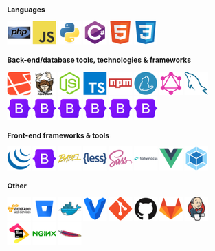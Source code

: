 <h3 align="left">Languages</h3>
<p align="left"> 
  <img src="https://raw.githubusercontent.com/devicons/devicon/master/icons/php/php-original.svg" alt="php" width="55" height="55"/>
  <img src="https://github.com/devicons/devicon/blob/master/icons/javascript/javascript-original.svg" alt="js" width="55" height="55"/>
  <img src="https://github.com/devicons/devicon/blob/master/icons/python/python-original.svg" alt="python" width="55" height="55"/>
  <img src="https://raw.githubusercontent.com/devicons/devicon/master/icons/csharp/csharp-original.svg" alt="c#" width="55" height="55"/>
  <img src="https://raw.githubusercontent.com/devicons/devicon/master/icons/html5/html5-original.svg" alt="c#" width="55" height="55"/>
  <img src="https://raw.githubusercontent.com/devicons/devicon/master/icons/css3/css3-original.svg" alt="c#" width="55" height="55"/>
  <!-- <img src="https://github.com/kroim/profile/blob/master/icons/icon_solidity.png?raw=true" alt="solidity" width="55" height="55"/> -->

<h3 align="left">Back-end/database tools, technologies & frameworks</h3>
<p align="left">
  <img src="https://raw.githubusercontent.com/devicons/devicon/master/icons/laravel/laravel-plain.svg" alt="php" width="55" height="55"/>
  <img src="https://raw.githubusercontent.com/devicons/devicon/master/icons/composer/composer-original.svg" alt="php" width="55" height="55"/>
  <img src="https://raw.githubusercontent.com/devicons/devicon/master/icons/nodejs/nodejs-original.svg" alt="php" width="55" height="55"/>
  <img src="https://raw.githubusercontent.com/devicons/devicon/master/icons/typescript/typescript-original.svg" alt="php" width="55" height="55"/>
  <img src="https://raw.githubusercontent.com/devicons/devicon/master/icons/npm/npm-original-wordmark.svg" alt="php" width="55" height="55"/>
  <img src="https://raw.githubusercontent.com/devicons/devicon/master/icons/yarn/yarn-original.svg" alt="babel" width="55" height="55"/>
  <img src="https://raw.githubusercontent.com/devicons/devicon/master/icons/graphql/graphql-plain.svg" alt="php" width="55" height="55"/>
  <img src="https://raw.githubusercontent.com/devicons/devicon/master/icons/mysql/mysql-original.svg" alt="php" width="55" height="55"/>
  <img src="https://raw.githubusercontent.com/devicons/devicon/master/icons/bootstrap/bootstrap-original.svg" alt="php" width="55" height="55"/>
  <img src="https://raw.githubusercontent.com/devicons/devicon/master/icons/bootstrap/bootstrap-original.svg" alt="php" width="55" height="55"/>
  <img src="https://raw.githubusercontent.com/devicons/devicon/master/icons/bootstrap/bootstrap-original.svg" alt="php" width="55" height="55"/>
  <img src="https://raw.githubusercontent.com/devicons/devicon/master/icons/bootstrap/bootstrap-original.svg" alt="php" width="55" height="55"/>
  <img src="https://raw.githubusercontent.com/devicons/devicon/master/icons/bootstrap/bootstrap-original.svg" alt="php" width="55" height="55"/>
  <img src="https://raw.githubusercontent.com/devicons/devicon/master/icons/bootstrap/bootstrap-original.svg" alt="php" width="55" height="55"/>

<h3 align="left">Front-end frameworks & tools</h3>
<p align="left"> 
  <img src="https://raw.githubusercontent.com/devicons/devicon/master/icons/jquery/jquery-original.svg" alt="babel" width="55" height="55"/>
  <img src="https://raw.githubusercontent.com/devicons/devicon/master/icons/bootstrap/bootstrap-original.svg" alt="babel" width="55" height="55"/>
  <img src="https://raw.githubusercontent.com/devicons/devicon/master/icons/babel/babel-original.svg" alt="babel" width="55" height="55"/>
  <img src="https://raw.githubusercontent.com/devicons/devicon/master/icons/less/less-plain-wordmark.svg" alt="babel" width="55" height="55"/>
  <img src="https://raw.githubusercontent.com/devicons/devicon/master/icons/sass/sass-original.svg" alt="babel" width="55" height="55"/>
  <img src="https://raw.githubusercontent.com/devicons/devicon/master/icons/tailwindcss/tailwindcss-original-wordmark.svg" alt="babel" width="55" height="55"/>
  <img src="https://raw.githubusercontent.com/devicons/devicon/master/icons/vuejs/vuejs-original.svg" alt="babel" width="55" height="55"/>
  <img src="https://raw.githubusercontent.com/devicons/devicon/master/icons/webpack/webpack-original.svg" alt="babel" width="55" height="55"/>

<h3 align="left">Other</h3>
<p align="left"> 
  <img src="https://raw.githubusercontent.com/devicons/devicon/master/icons/amazonwebservices/amazonwebservices-original-wordmark.svg" alt="php" width="55" height="55"/></a>
  <img src="https://raw.githubusercontent.com/devicons/devicon/master/icons/bitbucket/bitbucket-original.svg" alt="php" width="55" height="55"/></a>
  <img src="https://raw.githubusercontent.com/devicons/devicon/master/icons/docker/docker-original.svg" alt="php" width="55" height="55"/></a>
  <img src="https://raw.githubusercontent.com/devicons/devicon/master/icons/vagrant/vagrant-original.svg" alt="php" width="55" height="55"/></a>
  <img src="https://raw.githubusercontent.com/devicons/devicon/master/icons/git/git-original.svg" alt="php" width="55" height="55"/></a>
  <img src="https://raw.githubusercontent.com/devicons/devicon/master/icons/github/github-original.svg" alt="php" width="55" height="55"/></a>
  <img src="https://raw.githubusercontent.com/devicons/devicon/master/icons/gitlab/gitlab-original.svg" alt="php" width="55" height="55"/></a>
  <img src="https://raw.githubusercontent.com/devicons/devicon/master/icons/jenkins/jenkins-original.svg" alt="php" width="55" height="55"/></a>
  <img src="https://raw.githubusercontent.com/devicons/devicon/master/icons/jetbrains/jetbrains-original.svg" alt="php" width="55" height="55"/></a>
  <img src="https://raw.githubusercontent.com/devicons/devicon/master/icons/nginx/nginx-original.svg" alt="php" width="55" height="55"/></a>
  <img src="https://raw.githubusercontent.com/devicons/devicon/master/icons/apache/apache-original.svg" alt="php" width="55" height="55"/></a>
